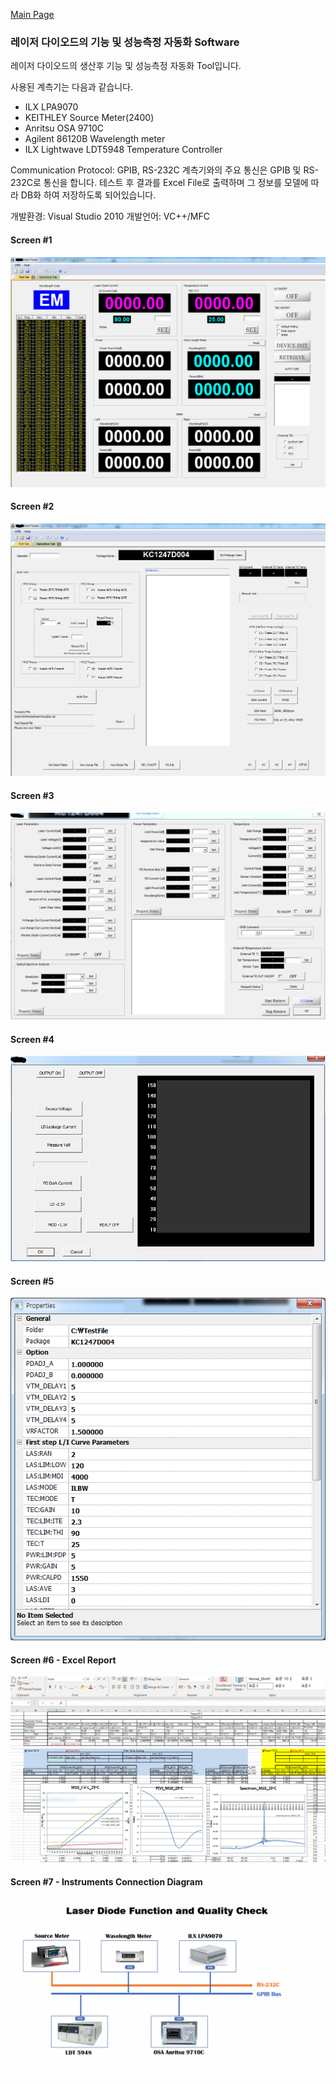 [Main Page](readme.md)

### 레이저 다이오드의 기능 및 성능측정 자동화 Software
레이저 다이오드의 생산후 기능 및 성능측정 자동화 Tool입니다.

사용된 계측기는 다음과 같습니다.
* ILX LPA9070
* KEITHLEY Source Meter(2400)
* Anritsu OSA 9710C
* Agilent 86120B Wavelength meter
* ILX Lightwave LDT5948 Temperature Controller

Communication Protocol: GPIB, RS-232C
계측기와의 주요 통신은 GPIB 및 RS-232C로 통신을 합니다.
테스트 후 결과를 Excel File로 출력하며 그 정보를 모델에 
따라 DB화 하여 저장하도록 되어있습니다.

개발환경: Visual Studio 2010
개발언어: VC++/MFC

#### Screen #1 ####
<img src=/images/Gui-c1.PNG>

#### Screen #2 ####
<img src=/images/Gui-c2.PNG>

#### Screen #3 ####
<img src=/images/Gui-c3.PNG>

#### Screen #4 ####
<img src=/images/Gui-c4.PNG>

#### Screen #5 ####
<img src=/images/Gui-c5.PNG>

#### Screen #6 - Excel Report ####
<img src=/images/excelReport.PNG>

#### Screen #7 - Instruments Connection Diagram ####
<img src=/images/LD-SigLine.png>
